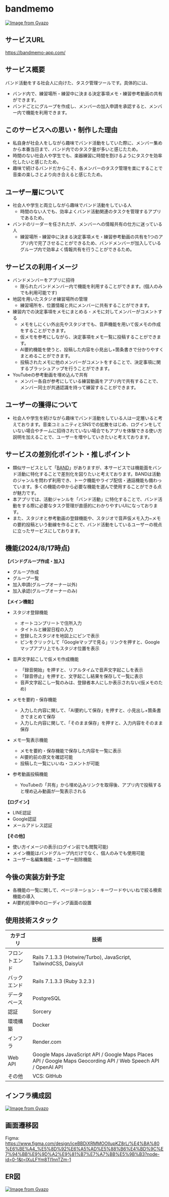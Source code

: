 # bandmemo

[![Image from Gyazo](https://i.gyazo.com/35c01695ae5f80b111b5ee763e70c76b.png)](https://gyazo.com/35c01695ae5f80b111b5ee763e70c76b)

## サービスURL

https://bandmemo-app.com/

## サービス概要

バンド活動をする社会人に向けた、タスク管理ツールです。具体的には、

- バンド内で、練習場所・練習中に決まる決定事項メモ・練習参考動画の共有ができます。
- バンドごとにグループを作成し、メンバーの加入申請を承認すると、メンバー内で機能を利用できます。

## このサービスへの思い・制作した理由

- 私自身が社会人をしながら趣味でバンド活動をしていた際に、メンバー集めから本番当日まで、バンド内でのタスク量が多いと感じたため。
- 時間のない社会人や学生でも、楽器練習に時間を割けるようにタスクを効率化したいと感じたため。
- 趣味で続けるバンドだからこそ、各メンバーのタスク管理を楽にすることで音楽の楽しさとより向き合えると感じたため。

## ユーザー層について

- 社会人や学生と両立しながら趣味でバンド活動をしている人
    - 時間のない人でも、効率よくバンド活動関連のタスクを管理するアプリであるため。
- バンドのリーダーを任されたが、メンバーへの情報共有の仕方に迷っている人
    - 練習場所・練習中に決まる決定事項メモ・練習参考動画の共有を1つのアプリ内で完了させることができるため、バンドメンバーが加入しているグループ内で効率よく情報共有を行うことができるため。

## サービスの利用イメージ

- バンドメンバーをアプリに招待
    - 限られたバンドメンバー内で機能を利用することができます。(個人のみでも利用可能です)
- 地図を用いたスタジオ練習場所の管理
    - 練習場所を、位置情報と共にメンバーに共有することができます。
- 練習内での決定事項をメモにまとめる・メモに対してメンバーがコメントする
    - メモをしにくい外出先やスタジオでも、音声機能を用いて仮メモの作成をすることができます。
    - 仮メモを参考にしながら、決定事項をメモ一覧に投稿することができます。
    - AI要約機能を使うと、投稿した内容を小見出し+箇条書きで分かりやすくまとめることができます。
    - 投稿されたメモに他のメンバーがコメントをすることで、決定事項に関するブラッシュアップを行うことができます。
- YouTubeの参考動画を埋め込んで共有
    - メンバー各自が参考にしている練習動画をアプリ内で共有することで、メンバー同士が共通認識を持って練習することができます。

## ユーザーの獲得について

- 社会人や学生を続けながら趣味でバンド活動をしている人は一定層いると考えております。音楽コミュニティとSNSでの拡散をはじめ、ログインをしていない場合やチームに招待されていない場合でもアプリを体験できる使い方説明を加えることで、ユーザーを増やしていきたいと考えております。

## サービスの差別化ポイント・推しポイント

- 類似サービスとして「[BAND](https://about.band.us/jp)」がありますが、本サービスでは機能面をバンド活動に特化することで差別化を図りたいと考えております。BANDは活動のジャンルを問わず利用でき、トーク機能やライブ配信・通話機能も備わっています。多くの機能の中から必要な機能を選んで使用することができる点が魅力です。
- 本アプリでは、活動ジャンルを「バンド活動」に特化することで、バンド活動をする際に必要なタスク管理が直感的にわかりやすいUIになっております。
- また、スタジオと参考動画の登録機能や、スタジオで音声仮メモ入力~メモの要約投稿という動線を作ることで、バンド活動をしているユーザーの視点に立ったサービスにしております。

## 機能(2024/8/17時点)

**【バンドグループ作成・加入】**
- グループ作成
- グループ一覧
- 加入申請(グループオーナー以外)
- 加入承認(グループオーナーのみ)

**【メイン機能】**
- スタジオ登録機能
    - オートコンプリートで住所入力
    - タイトルと練習日程の入力
    - 登録したスタジオを地図上にピンで表示
    - ピンをクリックして「Googleマップで見る」リンクを押すと、Googleマップアプリ上でもスタジオ位置を表示

- 音声文字起こしで仮メモ作成機能
    - 「録音開始」を押すと、リアルタイムで音声文字起こしを表示
    - 「録音停止」を押すと、文字起こし結果を保存して一覧に表示
    - 音声文字起こし一覧のみは、登録者本人にしか表示されない(仮メモのため)

- メモを要約・保存機能
    - 入力した内容に関して、「AI要約して保存」を押すと、小見出し+箇条書きでまとめて保存
    - 入力した内容に関して、「そのまま保存」を押すと、入力内容をそのまま保存

- メモ一覧表示機能
    - メモを要約・保存機能で保存した内容を一覧に表示
    - AI要約前の原文を確認可能
    - 投稿した一覧にいいね・コメントが可能

- 参考動画投稿機能
    - YouTubeの「共有」から埋め込みリンクを取得後、アプリ内で投稿すると埋め込み動画が一覧表示される

**【ログイン】**
- LINE認証
- Google認証
- メールアドレス認証

**【その他】**
- 使い方イメージの表示(ログイン前でも閲覧可能)
- メイン機能はバンドグループ内だけでなく、個人のみでも使用可能
- ユーザー名編集機能・ユーザー削除機能

## 今後の実装方針予定

- 各機能の一覧に関して、ページネーション・キーワードやいいねで絞る検索機能の導入
- AI要約処理中のローディング画面の設置

## 使用技術スタック

| カテゴリ | 技術 |
| --- | --- |
| フロントエンド | Rails 7.1.3.3 (Hotwire/Turbo), JavaScript, TailwindCSS, DaisyUI |
| バックエンド | Rails 7.1.3.3 (Ruby 3.2.3 ) |
| データベース | PostgreSQL |
| 認証 | Sorcery |
| 環境構築 | Docker |
| インフラ | Render.com |
| Web API | Google Maps JavaScript API / Google Maps Places API / Google Maps Geocording API / Web Speech API / OpenAI API |
| その他 | VCS: GitHub |

## インフラ構成図

[![Image from Gyazo](https://i.gyazo.com/1a9ac30ea367fe8bd6881eceb3690f5f.png)](https://gyazo.com/1a9ac30ea367fe8bd6881eceb3690f5f)

## 画面遷移図
Figma: https://www.figma.com/design/iceBBDiXRMMOOlIupKZ8rL/%E4%BA%80%E6%BE%A4_%E5%8D%92%E6%A5%AD%E5%88%B6%E4%BD%9C%E7%94%BB%E9%9D%A2%E9%81%B7%E7%A7%BB%E5%9B%B3?node-id=0-1&t=IXuLFYm8TI1nnTZm-1

## ER図
[![Image from Gyazo](https://i.gyazo.com/b66d00e193c2ab1a00748b8e45f5554b.png)](https://gyazo.com/b66d00e193c2ab1a00748b8e45f5554b)
